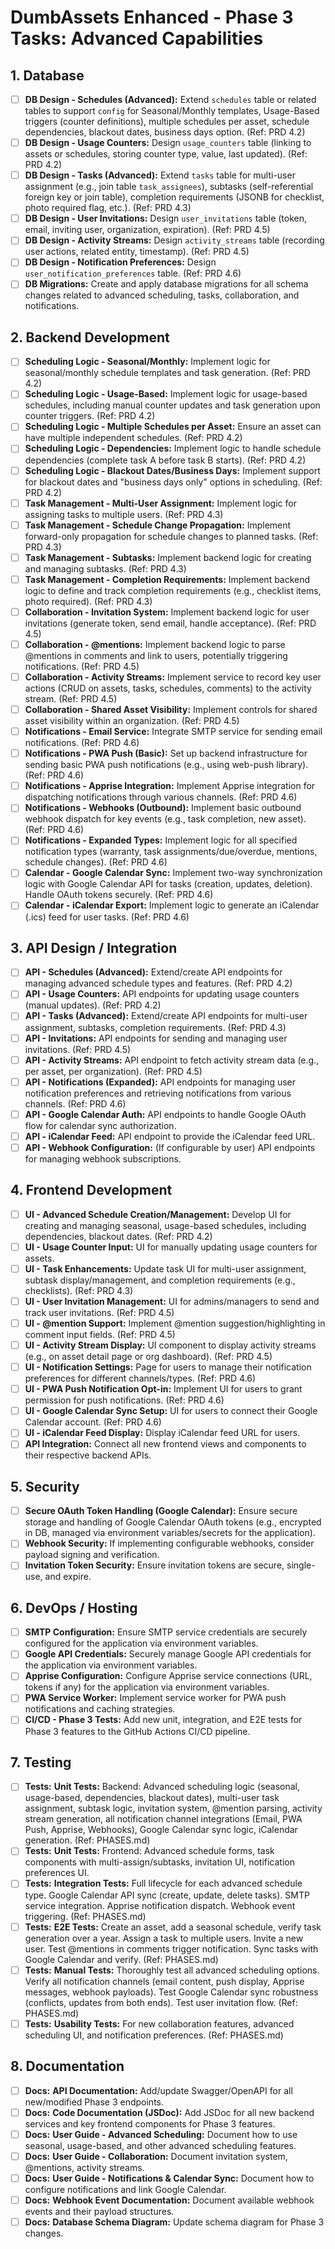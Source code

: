 # DumbAssets Enhanced - Phase 3 Tasks: Advanced Capabilities

## 1. Database

*   [ ] **DB Design - Schedules (Advanced):** Extend `schedules` table or related tables to support `config` for Seasonal/Monthly templates, Usage-Based triggers (counter definitions), multiple schedules per asset, schedule dependencies, blackout dates, business days option. (Ref: PRD 4.2)
*   [ ] **DB Design - Usage Counters:** Design `usage_counters` table (linking to assets or schedules, storing counter type, value, last updated). (Ref: PRD 4.2)
*   [ ] **DB Design - Tasks (Advanced):** Extend `tasks` table for multi-user assignment (e.g., join table `task_assignees`), subtasks (self-referential foreign key or join table), completion requirements (JSONB for checklist, photo required flag, etc.). (Ref: PRD 4.3)
*   [ ] **DB Design - User Invitations:** Design `user_invitations` table (token, email, inviting user, organization, expiration). (Ref: PRD 4.5)
*   [ ] **DB Design - Activity Streams:** Design `activity_streams` table (recording user actions, related entity, timestamp). (Ref: PRD 4.5)
*   [ ] **DB Design - Notification Preferences:** Design `user_notification_preferences` table. (Ref: PRD 4.6)
*   [ ] **DB Migrations:** Create and apply database migrations for all schema changes related to advanced scheduling, tasks, collaboration, and notifications.

## 2. Backend Development

*   [ ] **Scheduling Logic - Seasonal/Monthly:** Implement logic for seasonal/monthly schedule templates and task generation. (Ref: PRD 4.2)
*   [ ] **Scheduling Logic - Usage-Based:** Implement logic for usage-based schedules, including manual counter updates and task generation upon counter triggers. (Ref: PRD 4.2)
*   [ ] **Scheduling Logic - Multiple Schedules per Asset:** Ensure an asset can have multiple independent schedules. (Ref: PRD 4.2)
*   [ ] **Scheduling Logic - Dependencies:** Implement logic to handle schedule dependencies (complete task A before task B starts). (Ref: PRD 4.2)
*   [ ] **Scheduling Logic - Blackout Dates/Business Days:** Implement support for blackout dates and "business days only" options in scheduling. (Ref: PRD 4.2)
*   [ ] **Task Management - Multi-User Assignment:** Implement logic for assigning tasks to multiple users. (Ref: PRD 4.3)
*   [ ] **Task Management - Schedule Change Propagation:** Implement forward-only propagation for schedule changes to planned tasks. (Ref: PRD 4.3)
*   [ ] **Task Management - Subtasks:** Implement backend logic for creating and managing subtasks. (Ref: PRD 4.3)
*   [ ] **Task Management - Completion Requirements:** Implement backend logic to define and track completion requirements (e.g., checklist items, photo required). (Ref: PRD 4.3)
*   [ ] **Collaboration - Invitation System:** Implement backend logic for user invitations (generate token, send email, handle acceptance). (Ref: PRD 4.5)
*   [ ] **Collaboration - @mentions:** Implement backend logic to parse @mentions in comments and link to users, potentially triggering notifications. (Ref: PRD 4.5)
*   [ ] **Collaboration - Activity Streams:** Implement service to record key user actions (CRUD on assets, tasks, schedules, comments) to the activity stream. (Ref: PRD 4.5)
*   [ ] **Collaboration - Shared Asset Visibility:** Implement controls for shared asset visibility within an organization. (Ref: PRD 4.5)
*   [ ] **Notifications - Email Service:** Integrate SMTP service for sending email notifications. (Ref: PRD 4.6)
*   [ ] **Notifications - PWA Push (Basic):** Set up backend infrastructure for sending basic PWA push notifications (e.g., using web-push library). (Ref: PRD 4.6)
*   [ ] **Notifications - Apprise Integration:** Implement Apprise integration for dispatching notifications through various channels. (Ref: PRD 4.6)
*   [ ] **Notifications - Webhooks (Outbound):** Implement basic outbound webhook dispatch for key events (e.g., task completion, new asset). (Ref: PRD 4.6)
*   [ ] **Notifications - Expanded Types:** Implement logic for all specified notification types (warranty, task assignments/due/overdue, mentions, schedule changes). (Ref: PRD 4.6)
*   [ ] **Calendar - Google Calendar Sync:** Implement two-way synchronization logic with Google Calendar API for tasks (creation, updates, deletion). Handle OAuth tokens securely. (Ref: PRD 4.6)
*   [ ] **Calendar - iCalendar Export:** Implement logic to generate an iCalendar (.ics) feed for user tasks. (Ref: PRD 4.6)

## 3. API Design / Integration

*   [ ] **API - Schedules (Advanced):** Extend/create API endpoints for managing advanced schedule types and features. (Ref: PRD 4.2)
*   [ ] **API - Usage Counters:** API endpoints for updating usage counters (manual updates). (Ref: PRD 4.2)
*   [ ] **API - Tasks (Advanced):** Extend/create API endpoints for multi-user assignment, subtasks, completion requirements. (Ref: PRD 4.3)
*   [ ] **API - Invitations:** API endpoints for sending and managing user invitations. (Ref: PRD 4.5)
*   [ ] **API - Activity Streams:** API endpoint to fetch activity stream data (e.g., per asset, per organization). (Ref: PRD 4.5)
*   [ ] **API - Notifications (Expanded):** API endpoints for managing user notification preferences and retrieving notifications from various channels. (Ref: PRD 4.6)
*   [ ] **API - Google Calendar Auth:** API endpoints to handle Google OAuth flow for calendar sync authorization.
*   [ ] **API - iCalendar Feed:** API endpoint to provide the iCalendar feed URL.
*   [ ] **API - Webhook Configuration:** (If configurable by user) API endpoints for managing webhook subscriptions.

## 4. Frontend Development

*   [ ] **UI - Advanced Schedule Creation/Management:** Develop UI for creating and managing seasonal, usage-based schedules, including dependencies, blackout dates. (Ref: PRD 4.2)
*   [ ] **UI - Usage Counter Input:** UI for manually updating usage counters for assets.
*   [ ] **UI - Task Enhancements:** Update task UI for multi-user assignment, subtask display/management, and completion requirements (e.g., checklists). (Ref: PRD 4.3)
*   [ ] **UI - User Invitation Management:** UI for admins/managers to send and track user invitations. (Ref: PRD 4.5)
*   [ ] **UI - @mention Support:** Implement @mention suggestion/highlighting in comment input fields. (Ref: PRD 4.5)
*   [ ] **UI - Activity Stream Display:** UI component to display activity streams (e.g., on asset detail page or org dashboard). (Ref: PRD 4.5)
*   [ ] **UI - Notification Settings:** Page for users to manage their notification preferences for different channels/types. (Ref: PRD 4.6)
*   [ ] **UI - PWA Push Notification Opt-in:** Implement UI for users to grant permission for push notifications. (Ref: PRD 4.6)
*   [ ] **UI - Google Calendar Sync Setup:** UI for users to connect their Google Calendar account. (Ref: PRD 4.6)
*   [ ] **UI - iCalendar Feed Display:** Display iCalendar feed URL for users.
*   [ ] **API Integration:** Connect all new frontend views and components to their respective backend APIs.

## 5. Security

*   [ ] **Secure OAuth Token Handling (Google Calendar):** Ensure secure storage and handling of Google Calendar OAuth tokens (e.g., encrypted in DB, managed via environment variables/secrets for the application).
*   [ ] **Webhook Security:** If implementing configurable webhooks, consider payload signing and verification.
*   [ ] **Invitation Token Security:** Ensure invitation tokens are secure, single-use, and expire.

## 6. DevOps / Hosting

*   [ ] **SMTP Configuration:** Ensure SMTP service credentials are securely configured for the application via environment variables.
*   [ ] **Google API Credentials:** Securely manage Google API credentials for the application via environment variables.
*   [ ] **Apprise Configuration:** Configure Apprise service connections (URL, tokens if any) for the application via environment variables.
*   [ ] **PWA Service Worker:** Implement service worker for PWA push notifications and caching strategies.
*   [ ] **CI/CD - Phase 3 Tests:** Add new unit, integration, and E2E tests for Phase 3 features to the GitHub Actions CI/CD pipeline.

## 7. Testing

*   [ ] **Tests:** **Unit Tests:** Backend: Advanced scheduling logic (seasonal, usage-based, dependencies, blackout dates), multi-user task assignment, subtask logic, invitation system, @mention parsing, activity stream generation, all notification channel integrations (Email, PWA Push, Apprise, Webhooks), Google Calendar sync logic, iCalendar generation. (Ref: PHASES.md)
*   [ ] **Tests:** **Unit Tests:** Frontend: Advanced schedule forms, task components with multi-assign/subtasks, invitation UI, notification preferences UI.
*   [ ] **Tests:** **Integration Tests:** Full lifecycle for each advanced schedule type. Google Calendar API sync (create, update, delete tasks). SMTP service integration. Apprise notification dispatch. Webhook event triggering. (Ref: PHASES.md)
*   [ ] **Tests:** **E2E Tests:** Create an asset, add a seasonal schedule, verify task generation over a year. Assign a task to multiple users. Invite a new user. Test @mentions in comments trigger notification. Sync tasks with Google Calendar and verify. (Ref: PHASES.md)
*   [ ] **Tests:** **Manual Tests:** Thoroughly test all advanced scheduling options. Verify all notification channels (email content, push display, Apprise messages, webhook payloads). Test Google Calendar sync robustness (conflicts, updates from both ends). Test user invitation flow. (Ref: PHASES.md)
*   [ ] **Tests:** **Usability Tests:** For new collaboration features, advanced scheduling UI, and notification preferences. (Ref: PHASES.md)

## 8. Documentation

*   [ ] **Docs:** **API Documentation:** Add/update Swagger/OpenAPI for all new/modified Phase 3 endpoints.
*   [ ] **Docs:** **Code Documentation (JSDoc):** Add JSDoc for all new backend services and key frontend components for Phase 3 features.
*   [ ] **Docs:** **User Guide - Advanced Scheduling:** Document how to use seasonal, usage-based, and other advanced scheduling features.
*   [ ] **Docs:** **User Guide - Collaboration:** Document invitation system, @mentions, activity streams.
*   [ ] **Docs:** **User Guide - Notifications & Calendar Sync:** Document how to configure notifications and link Google Calendar.
*   [ ] **Docs:** **Webhook Event Documentation:** Document available webhook events and their payload structures.
*   [ ] **Docs:** **Database Schema Diagram:** Update schema diagram for Phase 3 changes. 